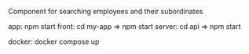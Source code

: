 Component for searching employees and their subordinates

app: npm start
front: cd my-app => npm start
server: cd api => npm start

docker: docker compose up
